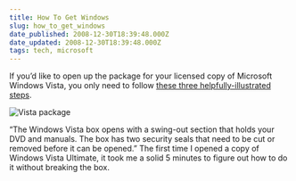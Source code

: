 ```yaml
---
title: How To Get Windows
slug: how_to_get_windows
date_published: 2008-12-30T18:39:48.000Z
date_updated: 2008-12-30T18:39:48.000Z
tags: tech, microsoft
---
```


If you’d like to open up the package for your licensed copy of Microsoft Windows Vista, you only need to follow [these three helpfully-illustrated steps](https://web.archive.org/web/20080325112747/http://windowshelp.microsoft.com/Windows/en-US/help/2e680b8d-211e-41c5-a0bf-9ccc6d7e62a21033.mspx).

![Vista package](https://cdn.glitch.global/d45aff89-36ba-46db-8c7c-3da7c8a93931/vista-box.png?v=1674059335816)

“The Windows Vista box opens with a swing-out section that holds your DVD and manuals. The box has two security seals that need to be cut or removed before it can be opened.” The first time I opened a copy of Windows Vista Ultimate, it took me a solid 5 minutes to figure out how to do it without breaking the box.
